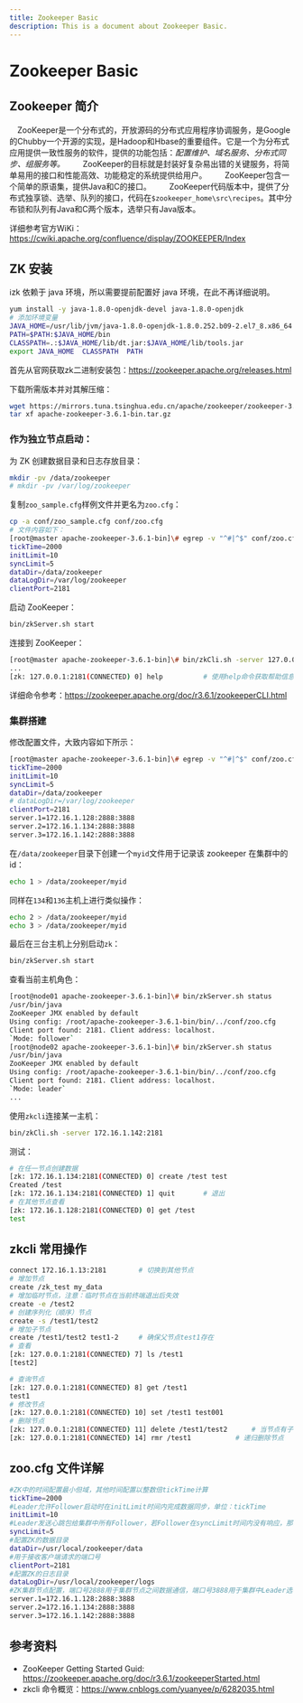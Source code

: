 ```yaml
---
title: Zookeeper Basic
description: This is a document about Zookeeper Basic.
---
```


# Zookeeper Basic 

## Zookeeper 简介

　ZooKeeper是一个分布式的，开放源码的分布式应用程序协调服务，是Google的Chubby一个开源的实现，是Hadoop和Hbase的重要组件。它是一个为分布式应用提供一致性服务的软件，提供的功能包括：*配置维护、域名服务、分布式同步、组服务等。*
　　ZooKeeper的目标就是封装好复杂易出错的关键服务，将简单易用的接口和性能高效、功能稳定的系统提供给用户。
　　ZooKeeper包含一个简单的原语集，提供Java和C的接口。
　　ZooKeeper代码版本中，提供了分布式独享锁、选举、队列的接口，代码在`$zookeeper_home\src\recipes`。其中分布锁和队列有Java和C两个版本，选举只有Java版本。

详细参考官方WiKi：https://cwiki.apache.org/confluence/display/ZOOKEEPER/Index

## ZK 安装

:information_source:zk 依赖于 java 环境，所以需要提前配置好 java 环境，在此不再详细说明。

```bash
yum install -y java-1.8.0-openjdk-devel java-1.8.0-openjdk
# 添加环境变量
JAVA_HOME=/usr/lib/jvm/java-1.8.0-openjdk-1.8.0.252.b09-2.el7_8.x86_64
PATH=$PATH:$JAVA_HOME/bin
CLASSPATH=.:$JAVA_HOME/lib/dt.jar:$JAVA_HOME/lib/tools.jar
export JAVA_HOME  CLASSPATH  PATH 
```

首先从官网获取zk二进制安装包：https://zookeeper.apache.org/releases.html

下载所需版本并对其解压缩：

```bash
wget https://mirrors.tuna.tsinghua.edu.cn/apache/zookeeper/zookeeper-3.6.1/apache-zookeeper-3.6.1-bin.tar.gz
tar xf apache-zookeeper-3.6.1-bin.tar.gz
```

### 作为独立节点启动：

为 ZK 创建数据目录和日志存放目录：

```bash
mkdir -pv /data/zookeeper
# mkdir -pv /var/log/zookeeper
```

复制`zoo_sample.cfg`样例文件并更名为`zoo.cfg`：

```bash
cp -a conf/zoo_sample.cfg conf/zoo.cfg
# 文件内容如下：
[root@master apache-zookeeper-3.6.1-bin]\# egrep -v "^#|^$" conf/zoo.cfg
tickTime=2000
initLimit=10
syncLimit=5
dataDir=/data/zookeeper
dataLogDir=/var/log/zookeeper
clientPort=2181
```

启动 ZooKeeper：

```bash
bin/zkServer.sh start
```

连接到 ZooKeeper：

```bash
[root@master apache-zookeeper-3.6.1-bin]\# bin/zkCli.sh -server 127.0.0.1:2181
...
[zk: 127.0.0.1:2181(CONNECTED) 0] help			# 使用help命令获取帮助信息
```

详细命令参考：https://zookeeper.apache.org/doc/r3.6.1/zookeeperCLI.html

### 集群搭建

修改配置文件，大致内容如下所示：

```bash
[root@master apache-zookeeper-3.6.1-bin]\# egrep -v "^#|^$" conf/zoo.cfg
tickTime=2000
initLimit=10
syncLimit=5
dataDir=/data/zookeeper
# dataLogDir=/var/log/zookeeper
clientPort=2181
server.1=172.16.1.128:2888:3888
server.2=172.16.1.134:2888:3888
server.3=172.16.1.142:2888:3888
```

在`/data/zookeeper`目录下创建一个`myid`文件用于记录该 zookeeper 在集群中的id：

```bash
echo 1 > /data/zookeeper/myid
```

同样在`134`和`136`主机上进行类似操作：

```bash
echo 2 > /data/zookeeper/myid
echo 3 > /data/zookeeper/myid
```

最后在三台主机上分别启动`zk`：

```bash
bin/zkServer.sh start
```

查看当前主机角色：

```bash
[root@node01 apache-zookeeper-3.6.1-bin]\# bin/zkServer.sh status
/usr/bin/java
ZooKeeper JMX enabled by default
Using config: /root/apache-zookeeper-3.6.1-bin/bin/../conf/zoo.cfg
Client port found: 2181. Client address: localhost.
`Mode: follower`
[root@node02 apache-zookeeper-3.6.1-bin]\# bin/zkServer.sh status
/usr/bin/java
ZooKeeper JMX enabled by default
Using config: /root/apache-zookeeper-3.6.1-bin/bin/../conf/zoo.cfg
Client port found: 2181. Client address: localhost.
`Mode: leader`
...
```

使用`zkcli`连接某一主机：

```bash
bin/zkCli.sh -server 172.16.1.142:2181
```

测试：

```bash
# 在任一节点创建数据
[zk: 172.16.1.134:2181(CONNECTED) 0] create /test test
Created /test
[zk: 172.16.1.134:2181(CONNECTED) 1] quit		# 退出
# 在其他节点查看
[zk: 172.16.1.128:2181(CONNECTED) 0] get /test
test
```

## zkcli 常用操作

```bash
connect 172.16.1.13:2181		# 切换到其他节点
# 增加节点
create /zk_test my_data
# 增加临时节点，注意：临时节点在当前终端退出后失效
create -e /test2
# 创建序列化（顺序）节点
create -s /test1/test2
# 增加子节点
create /test1/test2 test1-2		# 确保父节点test1存在
# 查看
[zk: 127.0.0.1:2181(CONNECTED) 7] ls /test1
[test2]

# 查询节点
[zk: 127.0.0.1:2181(CONNECTED) 8] get /test1
test1
# 修改节点
[zk: 127.0.0.1:2181(CONNECTED) 10] set /test1 test001
# 删除节点
[zk: 127.0.0.1:2181(CONNECTED) 11] delete /test1/test2		# 当节点有子节点时，不能删除节点
[zk: 127.0.0.1:2181(CONNECTED) 14] rmr /test1			# 递归删除节点
```

## zoo.cfg 文件详解

```bash
#ZK中的时间配置最小但域，其他时间配置以整数倍tickTime计算
tickTime=2000
#Leader允许Follower启动时在initLimit时间内完成数据同步，单位：tickTime
initLimit=10
#Leader发送心跳包给集群中所有Follower，若Follower在syncLimit时间内没有响应，那么Leader就认为该follower已经挂掉了，单位：tickTime
syncLimit=5
#配置ZK的数据目录
dataDir=/usr/local/zookeeper/data
#用于接收客户端请求的端口号
clientPort=2181
#配置ZK的日志目录
dataLogDir=/usr/local/zookeeper/logs
#ZK集群节点配置，端口号2888用于集群节点之间数据通信，端口号3888用于集群中Leader选举
server.1=172.16.1.128:2888:3888
server.2=172.16.1.134:2888:3888
server.3=172.16.1.142:2888:3888
```



## 参考资料

* ZooKeeper Getting Started Guid: https://zookeeper.apache.org/doc/r3.6.1/zookeeperStarted.html
* zkcli 命令概览：https://www.cnblogs.com/yuanyee/p/6282035.html

